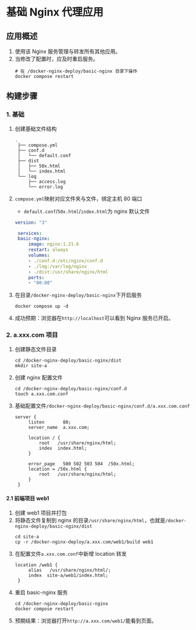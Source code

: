 # 基础 Nginx 代理应用

## 应用概述

1. 使用该 Nginx 服务管理与转发所有其他应用。
2. 当修改了配置时，应及时重启服务。
   ```
   # 在 /docker-nginx-deploy/basic-nginx 目录下操作
   docker compose restart
   ```

## 构建步骤

### 1. 基础

1. 创建基础文件结构
   ```
   .
    ├── compose.yml
    ├── conf.d
    │   └── default.conf
    ├── dist
    │   ├── 50x.html
    │   └── index.html
    └── log
        ├── access.log
        └── error.log
   ```
2. `compose.yml`映射对应文件夹与文件，绑定主机 80 端口

   - `default.conf`/`50x.html`/`index.html`为 nginx 默认文件

   ```yml
   version: "3"

    services:
    basic-nginx:
        image: nginx:1.21.6
        restart: always
        volumes:
        - ./conf.d:/etc/nginx/conf.d
        - ./log:/var/log/nginx
        - ./dist:/usr/share/nginx/html
        ports:
        - "80:80"

   ```

3. 在目录`/docker-nginx-deploy/basic-nginx`下开启服务
   ```
   docker compose up -d
   ```
4. 成功预期：浏览器在`http://localhost`可以看到 Nginx 服务已开启。

### 2. a.xxx.com 项目

1. 创建静态文件目录
   ```
   cd /docker-nginx-deploy/basic-nginx/dist
   mkdir site-a
   ```
2. 创建 nginx 配置文件
   ```
   cd /docker-nginx-deploy/basic-nginx/conf.d
   touch a.xxx.com.conf
   ```
3. 基础配置文件`/docker-nginx-deploy/basic-nginx/conf.d/a.xxx.com.conf`

   ```
   server {
        listen       80;
        server_name  a.xxx.com;

        location / {
            root   /usr/share/nginx/html;
            index  index.html;
        }

        error_page   500 502 503 504  /50x.html;
        location = /50x.html {
            root   /usr/share/nginx/html;
        }
    }
   ```

#### 2.1 前端项目 web1

1. 创建 web1 项目并打包
2. 将静态文件复制到 nginx 的目录`/usr/share/nginx/html`，也就是`/docker-nginx-deploy/basic-nginx/dist`
   ```
   cd site-a
   cp -r /docker-nginx-deploy/a.xxx.com/web1/build web1
   ```
3. 在配置文件`a.xxx.com.conf`中新增 location 转发
   ```
   location /web1 {
        alias   /usr/share/nginx/html/;
        index  site-a/web1/index.html;
    }
   ```
4. 重启 basic-nginx 服务
   ```
   cd /docker-nginx-deploy/basic-nginx
   docker compose restart
   ```
5. 预期结果：浏览器打开`http://a.xxx.com/web1/`能看到页面。
